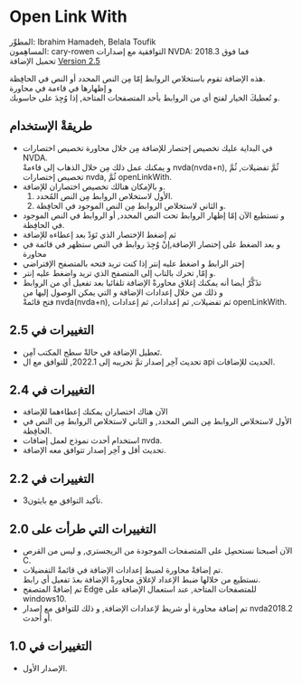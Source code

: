 # Open Link With #

المطوِّر: Ibrahim Hamadeh, Belala Toufik  
المساهِمون: cary-rowen
التوافقية مع إصدارات NVDA: 2018.3 فما فوق  
تحميل الإضافة [Version 2.5][1]  

هذه الإضافة تقوم باستخلاص الروابط إمّا مِن النص المحدد أو النص في الحافِظة.  
و إظهارها في قاءمة في محاورة  
و تُعطيكَ الخيار لفتح أي من الروابط بأحد المتصفحات المتاحة, إذا وُجِدَ على حاسوبك.   

## طريقةْ الإستخدام

*	في البداية عليك تخصيص إختصار للإضافة مِن خلال محاورة تخصيص اختصارات NVDA.  
و يمكنك عمل ذلك مِن خلال الذهاب إلى قاءمةْ nvda(nvda+n), ثُمَّ تفضيلات, ثُمَّ تخصيص إختصارات nvda, ثُمَّ openLinkWith.  
*	و بالإمكان هنالك تخصيص اختصاران للإضافة.  
	1.	الأول لاستخلاص الروابط مِن النص المُحدد.  
	2.	و الثاني لاستخلاص الروابط مِن النص الموجود في الحافِظة.  
*	و تستطيع الآن إمّا إظهار الروابط تحت النص المحدد, أو الروابط في النص الموجود في الحافِظة.  
*	ثم إضغط الإختصار الذي تَوَدْ بعد إعطاءه للإضافة  
*	و بعد الضغط على إختصار الإضافة,إنْ وُجِدَ روابط في النص ستظهر في قائمة في محاورة  
*	إختر الرابط و اضغط عليه إنتر إذا كنت تريد فتحه بالمتصفح الإفتراضي  
*	و إمّا, تحرك بالتاب إلى المتصفح الذي تريد واضغط عليه إنتر.  
*	تذَكَّرْ أيضا أنه يمكنك إغلاق محاورةْ الإضافة تلقائيا بعد تفعيل أي من الروابط  
و ذلك من خلال إعدادات الإضافة و التي يمكن الوصول إليها من  
فتح قائمةْ nvda(nvda+n), ثم تفضيلات, ثم إعدادات, ثم إعدادات openLinkWith.  

## التغييرات في  2.5 ##

*	تَعطيل الإضافة في حالةْ سطح المكتب آمِن.
*	تحديث آخِر إصدار تمَّ تجريبه إلى 2022.1, للتوافق مع ال api الحديث للإضافات.

## التغييرات في  2.4 ##

*	الآن هناك اختصاران يمكنك إعطاءهما للإضافة  
*	الأول لاستخلاص الروابط مِن النص المحدد, و الثاني لاستخلاص الروابط مِن النص في الحافِظة.  
*	استخدام أحدث نموذج لعمل إضافات nvda.  
*	تحديث أقل و آخِر إصدار تتوافق معه الإضافة.  

## التغييرات في  2.2 ##
*	تأكيد التوافق مع بايثون3.  

## التغييرات التي طرأت على  2.0 ##

*	الآن أصبحنا نستحصِل على المتصفحات الموجودة من الريجستري, و ليس من القرص C.  
*	تم إضافةْ محاورة لضبط إعدادات الإضافة في قائمةْ التفضيلات.  
نستطيع من خلالها ضبط الإعداد لإغلاق محاورةْ الإضافة بعدَ تفعيل أي رابط.  
*	تم إضافةْ المتصفح Edge للمتصفحات المتاحة, عند استعمال الإضافة على windows10.  
*	تم إضافة محاورة أو شريط لإعدادات الإضافة, و ذلك للتوافق مع إصدار nvda2018.2 أو أحدث.  

## التغييرات في 1.0 ##

*	الإصدار الأول.  

[1]: https://github.com/ibrahim-s/openLinkWith/releases/download/v2.5/openLinkWith-2.5.nvda-addon
